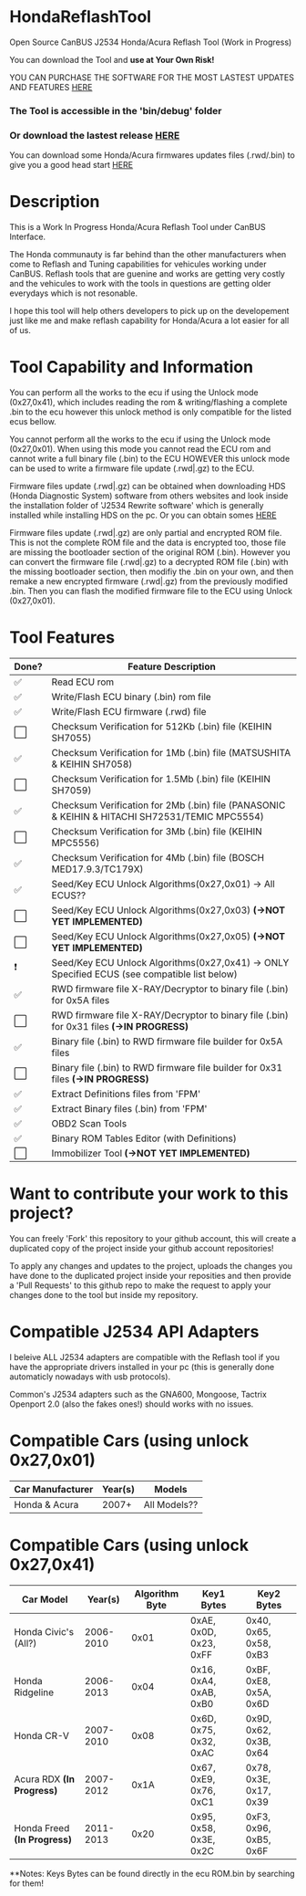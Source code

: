 # HondaReflashTool

Open Source CanBUS J2534 Honda/Acura Reflash Tool (Work in Progress)

You can download the Tool and **use at Your Own Risk!**

YOU CAN PURCHASE THE SOFTWARE FOR THE MOST LASTEST UPDATES AND FEATURES [HERE](https://www.bmdevs-shop.com/)

### **The Tool is accessible in the 'bin/debug' folder**

### Or download the lastest release [HERE](https://github.com/bouletmarc/HondaReflashTool/releases)

You can download some Honda/Acura firmwares updates files (.rwd/.bin) to give you a good head start [HERE](https://github.com/bouletmarc/HondaCalibFiles)

# Description

This is a Work In Progress Honda/Acura Reflash Tool under CanBUS Interface.

The Honda communauty is far behind than the other manufacturers when come to Reflash and Tuning capabilities for vehicules working under CanBUS. Reflash tools that are guenine and works are getting very costly and the vehicules to work with the tools in questions are getting older everydays which is not resonable.

I hope this tool will help others developers to pick up on the developement just like me and make reflash capability for Honda/Acura a lot easier for all of us.

# Tool Capability and Information

You can perform all the works to the ecu if using the Unlock mode (0x27,0x41), which includes reading the rom & writing/flashing a complete .bin to the ecu however this unlock method is only compatible for the listed ecus bellow.

You cannot perform all the works to the ecu if using the Unlock mode (0x27,0x01). When using this mode you cannot read the ECU rom and cannot write a full binary file (.bin) to the ECU HOWEVER this unlock mode can be used to write a firmware file update (.rwd|.gz) to the ECU.

Firmware files update (.rwd|.gz) can be obtained when downloading HDS (Honda Diagnostic System) software from others websites and look inside the installation folder of 'J2534 Rewrite software' which is generally installed while installing HDS on the pc. Or you can obtain somes [HERE](https://github.com/bouletmarc/HondaCalibFiles)

Firmware files update (.rwd|.gz) are only partial and encrypted ROM file. This is not the complete ROM file and the data is encrypted too, those file are missing the bootloader section of the original ROM (.bin). However you can convert the firmware file (.rwd|.gz) to a decrypted ROM file (.bin) with the missing bootloader section, then modifiy the .bin on your own, and then remake a new encrypted firmware (.rwd|.gz) from the previously modified .bin. Then you can flash the modified firmware file to the ECU using Unlock (0x27,0x01).

# Tool Features

| Done? | Feature Description | 
|------|---------|
| :white_check_mark: | Read ECU rom |
| :white_check_mark: | Write/Flash ECU binary (.bin) rom file |
| :white_check_mark: | Write/Flash ECU firmware (.rwd) file |
| :white_large_square: | Checksum Verification for 512Kb (.bin) file (KEIHIN SH7055) |
| :white_check_mark: | Checksum Verification for 1Mb (.bin) file (MATSUSHITA & KEIHIN SH7058) |
| :white_large_square: | Checksum Verification for 1.5Mb (.bin) file (KEIHIN SH7059) |
| :white_check_mark: | Checksum Verification for 2Mb (.bin) file (PANASONIC & KEIHIN & HITACHI SH72531/TEMIC MPC5554) |
| :white_large_square: | Checksum Verification for 3Mb (.bin) file (KEIHIN MPC5556) |
| :white_check_mark: | Checksum Verification for 4Mb (.bin) file (BOSCH MED17.9.3/TC179X) |
| :white_check_mark: | Seed/Key ECU Unlock Algorithms(0x27,0x01) -> All ECUS?? |
| :white_large_square: | Seed/Key ECU Unlock Algorithms(0x27,0x03) **(->NOT YET IMPLEMENTED)** |
| :white_large_square: | Seed/Key ECU Unlock Algorithms(0x27,0x05) **(->NOT YET IMPLEMENTED)** |
| :exclamation: | Seed/Key ECU Unlock Algorithms(0x27,0x41) -> ONLY Specified ECUS (see compatible list below) |
| :white_check_mark: | RWD firmware file X-RAY/Decryptor to binary file (.bin) for 0x5A files |
| :white_large_square: | RWD firmware file X-RAY/Decryptor to binary file (.bin) for 0x31 files **(->IN PROGRESS)** |
| :white_check_mark: | Binary file (.bin) to RWD firmware file builder for 0x5A files |
| :white_large_square: | Binary file (.bin) to RWD firmware file builder for 0x31 files **(->IN PROGRESS)** |
| :white_check_mark: | Extract Definitions files from 'FPM' |
| :white_check_mark: | Extract Binary files (.bin) from 'FPM' |
| :white_check_mark: | OBD2 Scan Tools |
| :white_check_mark: | Binary ROM Tables Editor (with Definitions) |
| :white_large_square: | Immobilizer Tool **(->NOT YET IMPLEMENTED)** |

# Want to contribute your work to this project?

You can freely 'Fork' this repository to your github account, this will create a duplicated copy of the project inside your github account repositories!

To apply any changes and updates to the project, uploads the changes you have done to the duplicated project inside your reposities and then provide a 'Pull Requests' to this github repo to make the request to apply your changes done to the tool but inside my repository.

# Compatible J2534 API Adapters

I beleive ALL J2534 adapters are compatible with the Reflash tool if you have the appropriate drivers installed in your pc (this is generally done automaticly nowadays with usb protocols).

Common's J2534 adapters such as the GNA600, Mongoose, Tactrix Openport 2.0 (also the fakes ones!) should works with no issues.

# Compatible Cars (using unlock 0x27,0x01)

| Car Manufacturer | Year(s) | Models |
|------|---------|---------|
| Honda & Acura | 2007+ | All Models?? |

# Compatible Cars (using unlock 0x27,0x41)

| Car Model | Year(s) | Algorithm Byte | Key1 Bytes | Key2 Bytes |
|------|---------|---------|---------|---------|
| Honda Civic's (All?) | 2006-2010 | 0x01 | 0xAE, 0x0D, 0x23, 0xFF | 0x40, 0x65, 0x58, 0xB3 |
| Honda Ridgeline | 2006-2013 | 0x04 | 0x16, 0xA4, 0xAB, 0xB0 | 0xBF, 0xE8, 0x5A, 0x6D |
| Honda CR-V | 2007-2010 | 0x08 | 0x6D, 0x75, 0x32, 0xAC | 0x9D, 0x62, 0x3B, 0x64 |
| Acura RDX **(In Progress)** | 2007-2012 | 0x1A | 0x67, 0xE9, 0x76, 0xC1 | 0x78, 0x3E, 0x17, 0x39 |
| Honda Freed **(In Progress)** | 2011-2013 | 0x20 | 0x95, 0x58, 0x3E, 0x2C | 0xF3, 0x96, 0xB5, 0x6F |

**Notes: Keys Bytes can be found directly in the ecu ROM.bin by searching for them!

